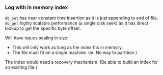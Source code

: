 ### Log with in memory index

`db_set` has near constant time insertion as it is just appending to end of file.
`db_get` highly scalable performance (a single disk seek) as it has direct lookup to get the specific byte offset.

Will have issues scaling in size:

* This will only work as long as the index fits in memory.
* The file must fit on a single machine. (ie. No way to partition.)

The index would need a recovery mechanism.
(Be able to build an index for an existing file.)

